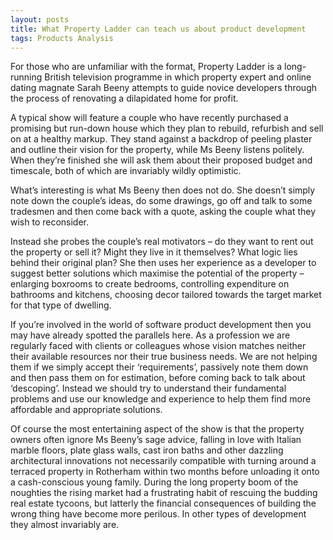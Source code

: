 ```yaml
---
layout: posts
title: What Property Ladder can teach us about product development
tags: Products Analysis
---
```


For those who are unfamiliar with the format, Property Ladder is a long-running British television programme in which property expert and online dating magnate Sarah Beeny attempts to guide novice developers through the process of renovating a dilapidated home for profit.

A typical show will feature a couple who have recently purchased a promising but run-down house which they plan to rebuild, refurbish and sell on at a healthy markup. They stand against a backdrop of peeling plaster and outline their vision for the property, while Ms Beeny listens politely. When they’re finished she will ask them about their proposed budget and timescale, both of which are invariably wildly optimistic.

What’s interesting is what Ms Beeny then does not do. She doesn’t simply note down the couple’s ideas, do some drawings, go off and talk to some tradesmen and then come back with a quote, asking the couple what they wish to reconsider.

Instead she probes the couple’s real motivators – do they want to rent out the property or sell it? Might they live in it themselves? What logic lies behind their original plan? She then uses her experience as a developer to suggest better solutions which maximise the potential of the property – enlarging boxrooms to create bedrooms, controlling expenditure on bathrooms and kitchens, choosing decor tailored towards the target market for that type of dwelling.

If you’re involved in the world of software product development then you may have already spotted the parallels here. As a profession we are regularly faced with clients or colleagues whose vision matches neither their available resources nor their true business needs. We are not helping them if we simply accept their ‘requirements’, passively note them down and then pass them on for estimation, before coming back to talk about ‘descoping’. Instead we should try to understand their fundamental problems and use our knowledge and experience to help them find more affordable and appropriate solutions.

Of course the most entertaining aspect of the show is that the property owners often ignore Ms Beeny’s sage advice, falling in love with Italian marble floors, plate glass walls, cast iron baths and other dazzling architectural innovations not necessarily compatible with turning around a terraced property in Rotherham within two months before unloading it onto a cash-conscious young family. During the long property boom of the noughties the rising market had a frustrating habit of rescuing the budding real estate tycoons, but latterly the financial consequences of building the wrong thing have become more perilous. In other types of development they almost invariably are.